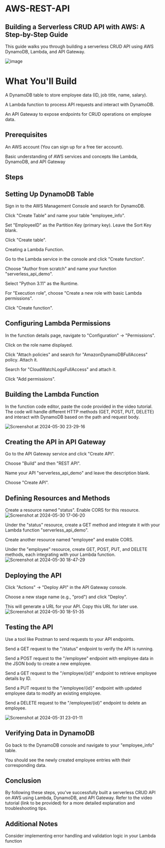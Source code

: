 # AWS-REST-API
## Building a Serverless CRUD API with AWS: A Step-by-Step Guide

This guide walks you through building a serverless CRUD API using AWS DynamoDB, Lambda, and API Gateway.

![image](https://github.com/njange/AWS-REST-API/assets/128843179/4ad94735-a504-4f72-a20a-3a787ee65ca6)


# What You'll Build

A DynamoDB table to store employee data (ID, job title, name, salary).

A Lambda function to process API requests and interact with DynamoDB.

An API Gateway to expose endpoints for CRUD operations on employee data.

## Prerequisites

An AWS account (You can sign up for a free tier account).

Basic understanding of AWS services and concepts like Lambda, DynamoDB, and API Gateway

## Steps

## Setting Up DynamoDB Table

Sign in to the AWS Management Console and search for DynamoDB.

Click "Create Table" and name your table "employee_info".

Set "EmployeeID" as the Partition Key (primary key). Leave the Sort Key blank.

Click "Create table".

Creating a Lambda Function.

Go to the Lambda service in the console and click "Create function".

Choose "Author from scratch" and name your function "serverless_api_demo".

Select "Python 3.11" as the Runtime.

For "Execution role", choose "Create a new role with basic Lambda permissions".

Click "Create function".

## Configuring Lambda Permissions

In the function details page, navigate to "Configuration" -> "Permissions".

Click on the role name displayed.

Click "Attach policies" and search for "AmazonDynamoDBFullAccess" policy. Attach it.

Search for "CloudWatchLogsFullAccess" and attach it.

Click "Add permissions".

## Building the Lambda Function

In the function code editor, paste the code provided in the video tutorial. The code will handle different HTTP methods (GET, POST, PUT, DELETE) and interact with DynamoDB based on the path and request body.

![Screenshot at 2024-05-30 23-29-16](https://github.com/njange/AWS-REST-API/assets/128843179/e3ed1a5c-4488-4895-948e-39a7bb0d1202)

## Creating the API in API Gateway

Go to the API Gateway service and click "Create API".

Choose "Build" and then "REST API".

Name your API "serverless_api_demo" and leave the description blank.

Choose "Create API".

## Defining Resources and Methods

Create a resource named "status". Enable CORS for this resource.
![Screenshot at 2024-05-30 17-06-20](https://github.com/njange/AWS-REST-API/assets/128843179/2c8116df-1db8-446b-91f5-d3de3b3371c2)

Under the "status" resource, create a GET method and integrate it with your Lambda function "serverless_api_demo".

Create another resource named "employee" and enable CORS.

Under the "employee" resource, create GET, POST, PUT, and DELETE methods, each integrating with your Lambda function.
![Screenshot at 2024-05-30 18-47-29](https://github.com/njange/AWS-REST-API/assets/128843179/3480f85d-f6fb-40b1-8052-38938a9ed02a)

## Deploying the API

Click "Actions" -> "Deploy API" in the API Gateway console.

Choose a new stage name (e.g., "prod") and click "Deploy".

This will generate a URL for your API. Copy this URL for later use.
![Screenshot at 2024-05-30 18-51-35](https://github.com/njange/AWS-REST-API/assets/128843179/5563c800-62b1-498e-bfec-307683f35a9e)

## Testing the API

Use a tool like Postman to send requests to your API endpoints.

Send a GET request to the "/status" endpoint to verify the API is running.

Send a POST request to the "/employee" endpoint with employee data in the JSON body to create a new employee.

Send a GET request to the "/employee/{id}" endpoint to retrieve employee details by ID.

Send a PUT request to the "/employee/{id}" endpoint with updated employee data to modify an existing employee.

Send a DELETE request to the "/employee/{id}" endpoint to delete an employee.

![Screenshot at 2024-05-31 23-01-11](https://github.com/njange/AWS-REST-API/assets/128843179/ea6d2fb8-07d9-4cbb-9bb3-73909ae341e0)

## Verifying Data in DynamoDB

Go back to the DynamoDB console and navigate to your "employee_info" table.

You should see the newly created employee entries with their corresponding data.

## Conclusion

By following these steps, you've successfully built a serverless CRUD API on AWS using Lambda, DynamoDB, and API Gateway. Refer to the video tutorial (link to be provided) for a more detailed explanation and troubleshooting tips.

## Additional Notes


Consider implementing error handling and validation logic in your Lambda function
